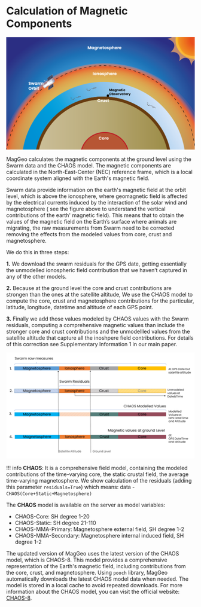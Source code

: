 # Calculation of Magnetic Components

![Vertical Contributions](../images/VerticalContributionsMagneticField.png)


MagGeo calculates the magnetic components at the ground level using the Swarm data and the CHAOS model. The magnetic components are calculated in the North-East-Center (NEC) reference frame, which is a local coordinate system aligned with the Earth's magnetic field.

Swarm data provide information on the earth's magnetic field at the orbit level, which is above the ionosphere, where geomagnetic field is affected by the electrical currents induced by the interaction of the solar wind and magnetosphere ( see the figure above to understand the vertical contributions of the earth' magnetic field). This means that to obtain the values of the magnetic field on the Earth’s surface where animals are migrating, the raw measurements from Swarm need to be corrected removing the effects from the modeled values from core, crust and magnetosphere.

We do this in three steps:

**1.** We download the swarm residuals for the GPS date, getting essentially the unmodelled ionospheric field contribution that we haven’t captured in any of the other models.

**2.** Because at the ground level the core and crust contributions are strongen than the ones at the satellite altitude, We use the CHAOS model to compute the core, crust and magnetosphere contributions for the particular, latitude, longitude, datetime and altitude of each GPS point.

**3.** Finally we add those values modeled by CHAOS values with the Swarm residuals, computing a comprehensive magnetic values than include the stronger core and crust contributions and the unmodellled values from the satellite altitude that capture all the inoshpere field contributions. For details of this correction see Supplementary Information 1 in our main paper.

![Ionospheric Corrections](../images/IonosphericCorrections.png)

!!! info 
    **CHAOS**: It is a comprehensive field model, containing the modeled contributions of the time-varying core, the static crustal field, the average time-varying magnetosphere. We show calculation of the residuals (adding this parameter `residuals=True`) which means: data - `CHAOS(Core+Static+Magnetosphere)`

The **CHAOS** model is available on the server as model variables:

-   CHAOS-Core: SH degree 1-20
-   CHAOS-Static: SH degree 21-110
-   CHAOS-MMA-Primary: Magnetosphere external field, SH degree 1-2
-   CHAOS-MMA-Secondary: Magnetosphere internal induced field, SH degree 1-2

The updated version of MagGeo uses the latest version of the CHAOS model, which is CHAOS-8. This model provides a comprehensive representation of the Earth's magnetic field, including contributions from the core, crust, and magnetosphere. Using `pooch` library, MagGeo automatically downloads the latest CHAOS model data when needed. The model is stored in a local cache to avoid repeated downloads.
For more information about the CHAOS model, you can visit the official website: [CHAOS-8](http://www.spacecenter.dk/files/magnetic-models/CHAOS-8/).


